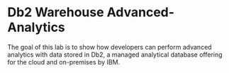 # Db2 Warehouse Advanced-Analytics
The goal of this lab is to show how developers can perform advanced analytics with data stored in Db2, a managed analytical database offering for the cloud and on-premises by IBM. 
